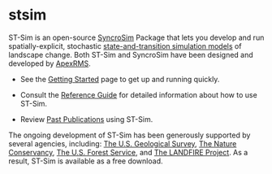 # stsim

ST-Sim is an open-source [SyncroSim](http://www.syncrosim.com) Package that lets you develop and run spatially-explicit, stochastic [state-and-transition simulation models](https://besjournals.onlinelibrary.wiley.com/doi/full/10.1111/2041-210X.12597) of landscape change.  Both ST-Sim and SyncroSim have been designed and developed by [ApexRMS](http://www.apexrms.com).
&nbsp;

* See the [Getting Started](<http://docs.stsim.net/getting_started/overview.html>) page to get up and running quickly.

* Consult the [Reference Guide](<http://docs.stsim.net/reference/properties.html>) for detailed information about how to use ST-Sim.

* Review [Past Publications](<http://docs.stsim.net/publications.html>) using ST-Sim.

The ongoing development of ST-Sim has been generously supported by several agencies, including: [The U.S. Geological Survey](<https://www.usgs.gov/>), [The Nature Conservancy](<https://www.nature.org/en-us/>), [The U.S. Forest Service](<https://www.fs.fed.us/>), and [The LANDFIRE Project](<https://www.landfire.gov/>). As a result, ST-Sim is available as a free download.
